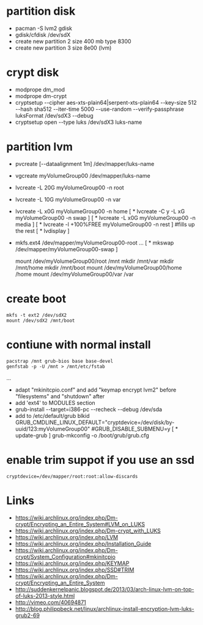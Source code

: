 # partition disk

* pacman -S lvm2 gdisk
* gdisk/cfdisk /dev/sdX
* create new partition 2 size 400 mb type 8300
* create new partition 3 size 8e00 (lvm)

# crypt disk

* modprope dm_mod
* modprope dm-crypt
* cryptsetup --cipher aes-xts-plain64|serpent-xts-plain64 --key-size 512 --hash sha512 --iter-time 5000 --use-random --verify-passphrase luksFormat /dev/sdX3 --debug
* cryptsetup open --type luks /dev/sdX3 luks-name

# partition lvm

* pvcreate [--dataalignment 1m] /dev/mapper/luks-name
* vgcreate myVolumeGroup00 /dev/mapper/luks-name
* lvcreate -L 20G myVolumeGroup00 -n root
* lvcreate -L 10G myVolumeGroup00 -n var
* lvcreate -L x0G myVolumeGroup00 -n home
[ * lvcreate -C y -L xG myVolumeGroup00 -n swap ]
[ * lvcreate -L x0G myVolumeGroup00 -n media ]
[ * lvcreate -l +100%FREE myVolumeGroup00 -n rest ] #fills up the rest
[ * lvdisplay ]
* mkfs.ext4 /dev/mapper/myVolumeGroup00-root
...
[ * mkswap /dev/mapper/myVolumeGroup00-swap ]

    mount /dev/myVolumeGroup00/root /mnt
    mkdir /mnt/var
    mkdir /mnt/home
    mkdir /mnt/boot
    mount /dev/myVolumeGroup00/home /home
    mount /dev/myVolumeGroup00/var /var

# create boot

    mkfs -t ext2 /dev/sdX2
    mount /dev/sdX2 /mnt/boot

# contiune with normal install

    pacstrap /mnt grub-bios base base-devel
    genfstab -p -U /mnt > /mnt/etc/fstab

...
* adapt "mkinitcpio.conf" and add "keymap encrypt lvm2" before "filesystems" and "shutdown" after
* add 'ext4' to MODULES section
* grub-install --target=i386-pc --recheck --debug /dev/sda
* add to /etc/default/grub
    blkid
    GRUB_CMDLINE_LINUX_DEFAULT="cryptdevice=/dev/disk/by-uuid/123:myVolumeGroup00"
    #GRUB_DISABLE_SUBMENU=y
    [ * update-grub ]
    grub-mkconfig -o /boot/grub/grub.cfg

# enable trim suppot if you use an ssd

    cryptdevice=/dev/mapper/root:root:allow-discards

# Links

* https://wiki.archlinux.org/index.php/Dm-crypt/Encrypting_an_Entire_System#LVM_on_LUKS
* https://wiki.archlinux.org/index.php/Dm-crypt_with_LUKS
* https://wiki.archlinux.org/index.php/LVM
* https://wiki.archlinux.org/index.php/Installation_Guide
* https://wiki.archlinux.org/index.php/Dm-crypt/System_Configuration#mkinitcpio
* https://wiki.archlinux.org/index.php/KEYMAP
* https://wiki.archlinux.org/index.php/SSD#TRIM
* https://wiki.archlinux.org/index.php/Dm-crypt/Encrypting_an_Entire_System
* http://suddenkernelpanic.blogspot.de/2013/03/arch-linux-lvm-on-top-of-luks-2013-style.html
* http://vimeo.com/40694871
* http://blog.philippbeck.net/linux/archlinux-install-encryption-lvm-luks-grub2-69
